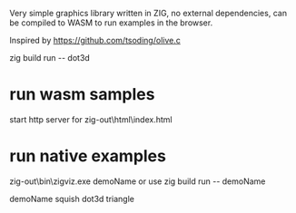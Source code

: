 Very simple graphics library written in ZIG, no external dependencies, can be compiled to WASM to run examples in the browser.


Inspired by https://github.com/tsoding/olive.c


zig build run -- dot3d



# run wasm samples
start http server for zig-out\html\index.html


# run native examples

zig-out\bin\zigviz.exe demoName
or use zig build run -- demoName

demoName
    squish
    dot3d
    triangle
  
